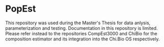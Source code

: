 # PopEst

This repository was used during the Master's Thesis for data anlysis, parameterization and testing. Documentation in this repository is limited. Please refer instead to the repositories CompEst3000 and ChiBio for the composition estimator and its integration into the Chi.Bio OS respectively.